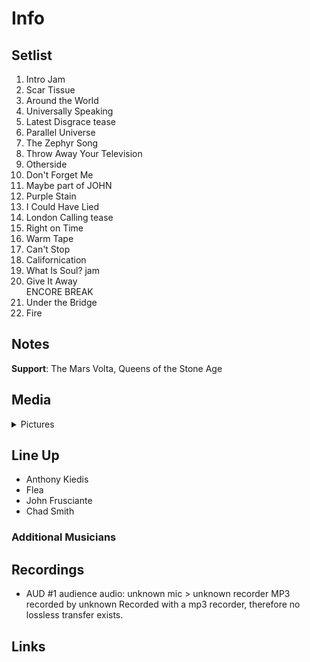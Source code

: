 # Info

## Setlist

1. Intro Jam
2. Scar Tissue
3. Around the World
4. Universally Speaking
5. Latest Disgrace tease
6. Parallel Universe
7. The Zephyr Song
8. Throw Away Your Television
9. Otherside
10. Don't Forget Me
11. Maybe part of JOHN
12. Purple Stain
13. I Could Have Lied
14. London Calling tease
15. Right on Time
16. Warm Tape
17. Can't Stop
18. Californication
19. What Is Soul? jam
20. Give It Away
<br> ENCORE BREAK
21. Under the Bridge
22. Fire

## Notes

**Support**: The Mars Volta, Queens of the Stone Age

## Media 

<details>
  <summary>Pictures</summary>
  <!--<img alt="Setlist" title="Setlist" src="_.jpg" height="200" />-->
</details>

## Line Up

* Anthony Kiedis
* Flea
* John Frusciante
* Chad Smith

### Additional Musicians

## Recordings

* AUD #1 audience audio: unknown mic > unknown recorder MP3 recorded by unknown Recorded with a mp3 recorder, therefore no lossless transfer exists.

## Links
